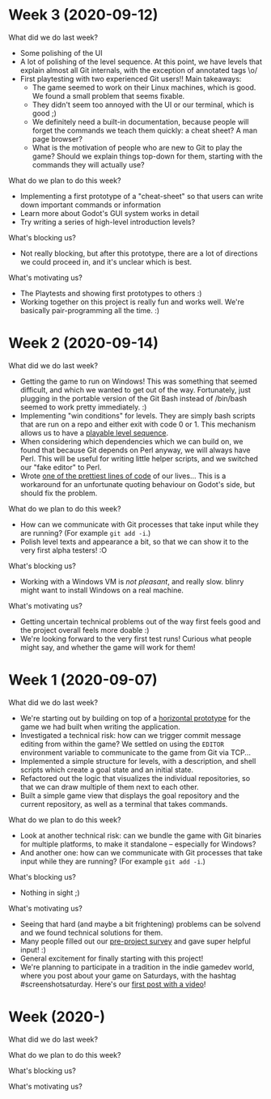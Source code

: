 
# Week 3 (2020-09-12)

What did we do last week?

- Some polishing of the UI
- A lot of polishing of the level sequence. At this point, we have levels that explain almost all Git internals, with the exception of annotated tags \o/
- First playtesting with two experienced Git users!! Main takeaways:
  - The game seemed to work on their Linux machines, which is good. We found a small problem that seems fixable.
  - They didn't seem too annoyed with the UI or our terminal, which is good ;)
  - We definitely need a built-in documentation, because people will forget the commands we teach them quickly: a cheat sheet? A man page browser?
  - What is the motivation of people who are new to Git to play the game? Should we explain things top-down for them, starting with the commands they will actually use?

What do we plan to do this week?

- Implementing a first prototype of a "cheat-sheet" so that users can write down important commands or information
- Learn more about Godot's GUI system works in detail
- Try writing a series of high-level introduction levels?

What's blocking us?

- Not really blocking, but after this prototype, there are a lot of directions we could proceed in, and it's unclear which is best.

What's motivating us?

- The Playtests and showing first prototypes to others :)
- Working together on this project is really fun and works well. We're basically pair-programming all the time. :)


# Week 2 (2020-09-14)

What did we do last week?

- Getting the game to run on Windows! This was something that seemed difficult, and which we wanted to get out of the way. Fortunately, just plugging in the portable version of the Git Bash instead of /bin/bash seemed to work pretty immediately. :)
- Implementing "win conditions" for levels. They are simply bash scripts that are run on a repo and either exit with code 0 or 1. This mechanism allows us to have a [playable level sequence](https://twitter.com/blinry/status/1304685656405409792).
- When considering which dependencies which we can build on, we found that because Git depends on Perl anyway, we will always have Perl. This will be useful for writing little helper scripts, and we switched our "fake editor" to Perl.
- Wrote [one of the prettiest lines of code](https://github.com/git-learning-game/git-hydra/blob/master/shell.gd#L49) of our lives... This is a workaround for an unfortunate quoting behaviour on Godot's side, but should fix the problem.

What do we plan to do this week?

- How can we communicate with Git processes that take input while they are running? (For example `git add -i`.)
- Polish level texts and appearance a bit, so that we can show it to the very first alpha testers! :O

What's blocking us?

- Working with a Windows VM is *not pleasant*, and really slow. blinry might want to install Windows on a real machine.

What's motivating us?

- Getting uncertain technical problems out of the way first feels good and the project overall feels more doable :)
- We're looking forward to the very first test runs! Curious what people might say, and whether the game will work for them!


# Week 1 (2020-09-07)

What did we do last week?

- We're starting out by building on top of a [horizontal prototype](https://github.com/git-learning-game/git-hydra) for the game we had built when writing the application.
- Investigated a technical risk: how can we trigger commit message editing from within the game? We settled on using the `EDITOR` environment variable to communicate to the game from Git via TCP...
- Implemented a simple structure for levels, with a description, and shell scripts which create a goal state and an initial state.
- Refactored out the logic that visualizes the individual repositories, so that we can draw multiple of them next to each other.
- Built a simple game view that displays the goal repository and the current repository, as well as a terminal that takes commands.

What do we plan to do this week?

- Look at another technical risk: can we bundle the game with Git binaries for multiple platforms, to make it standalone – especially for Windows?
- And another one: how can we communicate with Git processes that take input while they are running? (For example `git add -i`.)

What's blocking us?

- Nothing in sight ;)

What's motivating us?

- Seeing that hard (and maybe a bit frightening) problems can be solvend and we found technical solutions for them.
- Many people filled out our [pre-project survey](https://docs.google.com/forms/d/e/1FAIpQLScUG41naRSm_l1tg08eblze0qtNw2foMDQJP3aGqCZES6gfZw/viewform) and gave super helpful input! :)
- General excitement for finally starting with this project!
- We're planning to participate in a tradition in the indie gamedev world, where you post about your game on Saturdays, with the hashtag #screenshotsaturday. Here's our [first post with a video](https://twitter.com/blinry/status/1302175196284096512)!


# Week (2020-)

What did we do last week?

What do we plan to do this week?

What's blocking us?

What's motivating us?